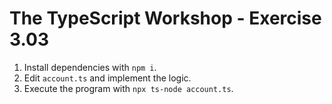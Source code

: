 # The TypeScript Workshop - Exercise 3.03

1. Install dependencies with `npm i`.
2. Edit `account.ts` and implement the logic.
3. Execute the program with `npx ts-node account.ts`.
